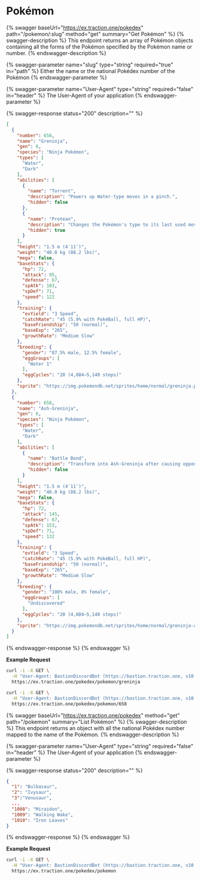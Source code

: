 # Pokémon

{% swagger baseUrl="https://ex.traction.one/pokedex" path="/pokemon/:slug" method="get" summary="Get Pokémon" %}
{% swagger-description %}
This endpoint returns an array of Pokémon objects containing all the forms of the Pokémon specified by the Pokémon name or number.
{% endswagger-description %}

{% swagger-parameter name="slug" type="string" required="true" in="path" %}
Either the name or the national Pokédex number of the Pokémon
{% endswagger-parameter %}

{% swagger-parameter name="User-Agent" type="string" required="false" in="header" %}
The User-Agent of your application
{% endswagger-parameter %}

{% swagger-response status="200" description="" %}
```json
[
  {
    "number": 658,
    "name": "Greninja",
    "gen": 6,
    "species": "Ninja Pokémon",
    "types": [
      "Water",
      "Dark"
    ],
    "abilities": [
      {
        "name": "Torrent",
        "description": "Powers up Water-type moves in a pinch.",
        "hidden": false
      },
      {
        "name": "Protean",
        "description": "Changes the Pokémon's type to its last used move.",
        "hidden": true
      }
    ],
    "height": "1.5 m (4′11″)",
    "weight": "40.0 kg (88.2 lbs)",
    "mega": false,
    "baseStats": {
      "hp": 72,
      "attack": 95,
      "defense": 67,
      "spAtk": 103,
      "spDef": 71,
      "speed": 122
    },
    "training": {
      "evYield": "3 Speed",
      "catchRate": "45 (5.9% with PokéBall, full HP)",
      "baseFriendship": "50 (normal)",
      "baseExp": "265",
      "growthRate": "Medium Slow"
    },
    "breeding": {
      "gender": "87.5% male, 12.5% female",
      "eggGroups": [
        "Water 1"
      ],
      "eggCycles": "20 (4,884–5,140 steps)"
    },
    "sprite": "https://img.pokemondb.net/sprites/home/normal/greninja.png"
  },
  {
    "number": 658,
    "name": "Ash-Greninja",
    "gen": 6,
    "species": "Ninja Pokémon",
    "types": [
      "Water",
      "Dark"
    ],
    "abilities": [
      {
        "name": "Battle Bond",
        "description": "Transform into Ash-Greninja after causing opponent to faint.",
        "hidden": false
      }
    ],
    "height": "1.5 m (4′11″)",
    "weight": "40.0 kg (88.2 lbs)",
    "mega": false,
    "baseStats": {
      "hp": 72,
      "attack": 145,
      "defense": 67,
      "spAtk": 153,
      "spDef": 71,
      "speed": 132
    },
    "training": {
      "evYield": "3 Speed",
      "catchRate": "45 (5.9% with PokéBall, full HP)",
      "baseFriendship": "50 (normal)",
      "baseExp": "265",
      "growthRate": "Medium Slow"
    },
    "breeding": {
      "gender": "100% male, 0% female",
      "eggGroups": [
        "Undiscovered"
      ],
      "eggCycles": "20 (4,884–5,140 steps)"
    },
    "sprite": "https://img.pokemondb.net/sprites/home/normal/greninja-ash.png"
  }
]
```
{% endswagger-response %}
{% endswagger %}

**Example Request**

```bash
curl -i -X GET \
  -H "User-Agent: BastionDiscordBot (https://bastion.traction.one, v10.13.0)" \
  https://ex.traction.one/pokedex/pokemon/greninja
```

```bash
curl -i -X GET \
  -H "User-Agent: BastionDiscordBot (https://bastion.traction.one, v10.13.0)" \
  https://ex.traction.one/pokedex/pokemon/658
```

{% swagger baseUrl="https://ex.traction.one/pokedex" method="get" path="/pokemon" summary="List Pokémon" %}
{% swagger-description %}
This endpoint returns an object with all the national Pokédex number mapped to the name of the Pokémon.
{% endswagger-description %}

{% swagger-parameter name="User-Agent" type="string" required="false" in="header" %}
The User-Agent of your application
{% endswagger-parameter %}

{% swagger-response status="200" description="" %}
```json
{
  "1": "Bulbasaur",
  "2": "Ivysaur",
  "3":"Venusaur",
  ...
  "1008": "Miraidon",
  "1009": "Walking Wake",
  "1010": "Iron Leaves"
}
```
{% endswagger-response %}
{% endswagger %}

**Example Request**

```bash
curl -i -X GET \
  -H "User-Agent: BastionDiscordBot (https://bastion.traction.one, v10.13.0)" \
  https://ex.traction.one/pokedex/pokemon
```
